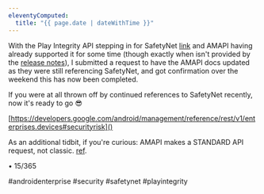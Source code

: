 ```yaml
---
eleventyComputed:
  title: "{{ page.date | dateWithTime }}"
---
```

With the Play Integrity API stepping in for SafetyNet [link](https://developer.android.com/privacy-and-security/safetynet/deprecation-timeline) and AMAPI having already supported it for some time (though exactly when isn't provided by the [release notes](https://developers.google.com/android/management/release-notes)), I submitted a request to have the AMAPI docs updated as they were still referencing SafetyNet, and got confirmation over the weekend this has now been completed.

If you were at all thrown off by continued references to SafetyNet recently, now it's ready to go 😎

[https://developers.google.com/android/management/reference/rest/v1/enterprises.devices#securityrisk]()

As an additional tidbit, if you're curious: AMAPI makes a STANDARD API request, not classic. [ref](https://developer.android.com/google/play/integrity/standard). 

• 15/365

#androidenterprise #security #safetynet #playintegrity